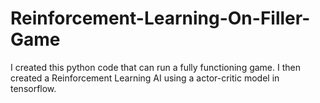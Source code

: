 # Reinforcement-Learning-On-Filler-Game
I created this python code that can run a fully functioning game. I then created a Reinforcement Learning AI using a actor-critic model in tensorflow.
